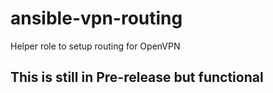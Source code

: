 # ansible-vpn-routing
Helper role to setup routing for OpenVPN

## This is still in Pre-release but functional 
